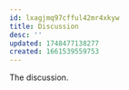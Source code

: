 ```yaml
---
id: lxagjmq97cfful42mr4xkyw
title: Discussion
desc: ''
updated: 1748477138277
created: 1661539559753
---
```

The discussion.
